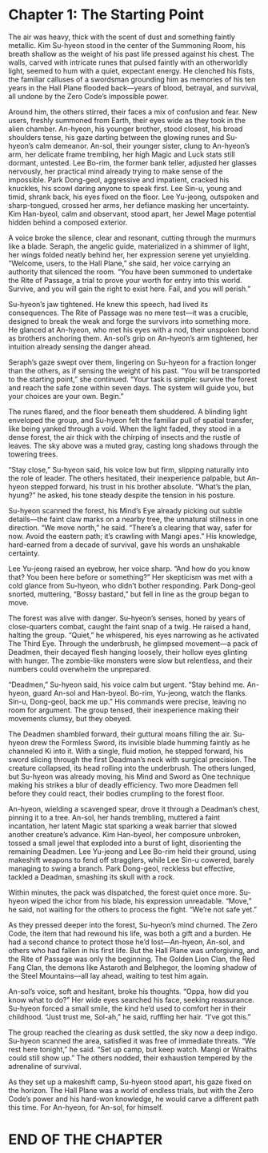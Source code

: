 # Chapter 1: The Starting Point

The air was heavy, thick with the scent of dust and something faintly metallic. Kim Su-hyeon stood in the center of the Summoning Room, his breath shallow as the weight of his past life pressed against his chest. The walls, carved with intricate runes that pulsed faintly with an otherworldly light, seemed to hum with a quiet, expectant energy. He clenched his fists, the familiar calluses of a swordsman grounding him as memories of his ten years in the Hall Plane flooded back—years of blood, betrayal, and survival, all undone by the Zero Code’s impossible power.

Around him, the others stirred, their faces a mix of confusion and fear. New users, freshly summoned from Earth, their eyes wide as they took in the alien chamber. An-hyeon, his younger brother, stood closest, his broad shoulders tense, his gaze darting between the glowing runes and Su-hyeon’s calm demeanor. An-sol, their younger sister, clung to An-hyeon’s arm, her delicate frame trembling, her high Magic and Luck stats still dormant, untested. Lee Bo-rim, the former bank teller, adjusted her glasses nervously, her practical mind already trying to make sense of the impossible. Park Dong-geol, aggressive and impatient, cracked his knuckles, his scowl daring anyone to speak first. Lee Sin-u, young and timid, shrank back, his eyes fixed on the floor. Lee Yu-jeong, outspoken and sharp-tongued, crossed her arms, her defiance masking her uncertainty. Kim Han-byeol, calm and observant, stood apart, her Jewel Mage potential hidden behind a composed exterior.

A voice broke the silence, clear and resonant, cutting through the murmurs like a blade. Seraph, the angelic guide, materialized in a shimmer of light, her wings folded neatly behind her, her expression serene yet unyielding. “Welcome, users, to the Hall Plane,” she said, her voice carrying an authority that silenced the room. “You have been summoned to undertake the Rite of Passage, a trial to prove your worth for entry into this world. Survive, and you will gain the right to exist here. Fail, and you will perish.”

Su-hyeon’s jaw tightened. He knew this speech, had lived its consequences. The Rite of Passage was no mere test—it was a crucible, designed to break the weak and forge the survivors into something more. He glanced at An-hyeon, who met his eyes with a nod, their unspoken bond as brothers anchoring them. An-sol’s grip on An-hyeon’s arm tightened, her intuition already sensing the danger ahead.

Seraph’s gaze swept over them, lingering on Su-hyeon for a fraction longer than the others, as if sensing the weight of his past. “You will be transported to the starting point,” she continued. “Your task is simple: survive the forest and reach the safe zone within seven days. The system will guide you, but your choices are your own. Begin.”

The runes flared, and the floor beneath them shuddered. A blinding light enveloped the group, and Su-hyeon felt the familiar pull of spatial transfer, like being yanked through a void. When the light faded, they stood in a dense forest, the air thick with the chirping of insects and the rustle of leaves. The sky above was a muted gray, casting long shadows through the towering trees.

“Stay close,” Su-hyeon said, his voice low but firm, slipping naturally into the role of leader. The others hesitated, their inexperience palpable, but An-hyeon stepped forward, his trust in his brother absolute. “What’s the plan, hyung?” he asked, his tone steady despite the tension in his posture.

Su-hyeon scanned the forest, his Mind’s Eye already picking out subtle details—the faint claw marks on a nearby tree, the unnatural stillness in one direction. “We move north,” he said. “There’s a clearing that way, safer for now. Avoid the eastern path; it’s crawling with Mangi apes.” His knowledge, hard-earned from a decade of survival, gave his words an unshakable certainty.

Lee Yu-jeong raised an eyebrow, her voice sharp. “And how do you know that? You been here before or something?” Her skepticism was met with a cold glance from Su-hyeon, who didn’t bother responding. Park Dong-geol snorted, muttering, “Bossy bastard,” but fell in line as the group began to move.

The forest was alive with danger. Su-hyeon’s senses, honed by years of close-quarters combat, caught the faint snap of a twig. He raised a hand, halting the group. “Quiet,” he whispered, his eyes narrowing as he activated The Third Eye. Through the underbrush, he glimpsed movement—a pack of Deadmen, their decayed flesh hanging loosely, their hollow eyes glinting with hunger. The zombie-like monsters were slow but relentless, and their numbers could overwhelm the unprepared.

“Deadmen,” Su-hyeon said, his voice calm but urgent. “Stay behind me. An-hyeon, guard An-sol and Han-byeol. Bo-rim, Yu-jeong, watch the flanks. Sin-u, Dong-geol, back me up.” His commands were precise, leaving no room for argument. The group tensed, their inexperience making their movements clumsy, but they obeyed.

The Deadmen shambled forward, their guttural moans filling the air. Su-hyeon drew the Formless Sword, its invisible blade humming faintly as he channeled Ki into it. With a single, fluid motion, he stepped forward, his sword slicing through the first Deadman’s neck with surgical precision. The creature collapsed, its head rolling into the underbrush. The others lunged, but Su-hyeon was already moving, his Mind and Sword as One technique making his strikes a blur of deadly efficiency. Two more Deadmen fell before they could react, their bodies crumpling to the forest floor.

An-hyeon, wielding a scavenged spear, drove it through a Deadman’s chest, pinning it to a tree. An-sol, her hands trembling, muttered a faint incantation, her latent Magic stat sparking a weak barrier that slowed another creature’s advance. Kim Han-byeol, her composure unbroken, tossed a small jewel that exploded into a burst of light, disorienting the remaining Deadmen. Lee Yu-jeong and Lee Bo-rim held their ground, using makeshift weapons to fend off stragglers, while Lee Sin-u cowered, barely managing to swing a branch. Park Dong-geol, reckless but effective, tackled a Deadman, smashing its skull with a rock.

Within minutes, the pack was dispatched, the forest quiet once more. Su-hyeon wiped the ichor from his blade, his expression unreadable. “Move,” he said, not waiting for the others to process the fight. “We’re not safe yet.”

As they pressed deeper into the forest, Su-hyeon’s mind churned. The Zero Code, the item that had rewound his life, was both a gift and a burden. He had a second chance to protect those he’d lost—An-hyeon, An-sol, and others who had fallen in his first life. But the Hall Plane was unforgiving, and the Rite of Passage was only the beginning. The Golden Lion Clan, the Red Fang Clan, the demons like Astaroth and Belphegor, the looming shadow of the Steel Mountains—all lay ahead, waiting to test him again.

An-sol’s voice, soft and hesitant, broke his thoughts. “Oppa, how did you know what to do?” Her wide eyes searched his face, seeking reassurance. Su-hyeon forced a small smile, the kind he’d used to comfort her in their childhood. “Just trust me, Sol-ah,” he said, ruffling her hair. “I’ve got this.”

The group reached the clearing as dusk settled, the sky now a deep indigo. Su-hyeon scanned the area, satisfied it was free of immediate threats. “We rest here tonight,” he said. “Set up camp, but keep watch. Mangi or Wraiths could still show up.” The others nodded, their exhaustion tempered by the adrenaline of survival.

As they set up a makeshift camp, Su-hyeon stood apart, his gaze fixed on the horizon. The Hall Plane was a world of endless trials, but with the Zero Code’s power and his hard-won knowledge, he would carve a different path this time. For An-hyeon, for An-sol, for himself.

# END OF THE CHAPTER